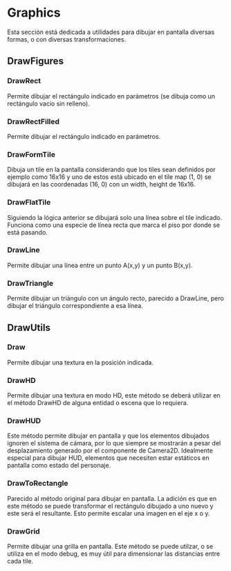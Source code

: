 # Graphics

Esta sección está dedicada a utilidades para dibujar en pantalla diversas formas, o con diversas transformaciones.

## DrawFigures

### DrawRect

Permite dibujar el rectángulo indicado en parámetros (se dibuja como un rectángulo vacío sin relleno). 

### DrawRectFilled

Permite dibujar el rectángulo indicado en parámetros.

### DrawFormTile

Dibuja un tile en la pantalla considerando que los tiles sean definidos por ejemplo como 16x16 y uno de estos está ubicado en el tile map (1, 0) se dibujará en las coordenadas (16, 0) con un width, height de 16x16.

### DrawFlatTile

Siguiendo la lógica anterior se dibujará solo una línea sobre el tile indicado. Funciona como una especie de línea recta que marca el piso por donde se está pasando.

### DrawLine

Permite dibujar una línea entre un punto A(x,y) y un punto B(x,y).

### DrawTriangle

Permite dibujar un triángulo con un ángulo recto, parecido a DrawLine, pero dibujar el triángulo correspondiente a esa línea.

## DrawUtils

### Draw

Permite dibujar una textura en la posición indicada. 

### DrawHD

Permite dibujar una textura en modo HD, este método se deberá utilizar en el método DrawHD de alguna entidad o escena que lo requiera.

### DrawHUD

Este método permite dibujar en pantalla y que los elementos dibujados ignoren el sistema de cámara, por lo que siempre se mostrarán a pesar del desplazamiento generado por el componente de Camera2D. Idealmente especial para dibujar HUD, elementos que necesiten estar estáticos en pantalla como estado del personaje.

### DrawToRectangle

Parecido al método original para dibujar en pantalla. La adición es que en este método se puede transformar el rectángulo dibujado a uno nuevo y este será el resultante. Esto permite escalar una imagen en el eje x o y.


### DrawGrid

Permite dibujar una grilla en pantalla. Este método se puede utilzar, o se utiliza en el modo debug, es muy útil para dimensionar las distancias entre cada tile.
